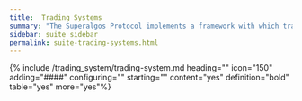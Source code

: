 ```yaml
---
title:  Trading Systems
summary: "The Superalgos Protocol implements a framework with which trading strategies may be defined in a clear and logical manner, facilitating testing, and automated deployments."
sidebar: suite_sidebar
permalink: suite-trading-systems.html
---
```


{% include /trading_system/trading-system.md heading="" icon="150" adding="####" configuring="" starting="" content="yes" definition="bold" table="yes" more="yes"%}

